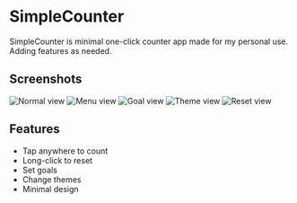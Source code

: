 # SimpleCounter

SimpleCounter is minimal one-click counter app made for my personal use. Adding features as needed.

## Screenshots

![Normal view](https://i.imgur.com/ciWNtARl.jpg)
![Menu view](https://i.imgur.com/QCMyDJal.jpg)
![Goal view](https://i.imgur.com/IG9SCGLl.jpg)
![Theme view](https://i.imgur.com/DarCp7Ol.jpg)
![Reset view](https://i.imgur.com/wEobXMvl.jpg)

## Features

* Tap anywhere to count
* Long-click to reset
* Set goals
* Change themes
* Minimal design
